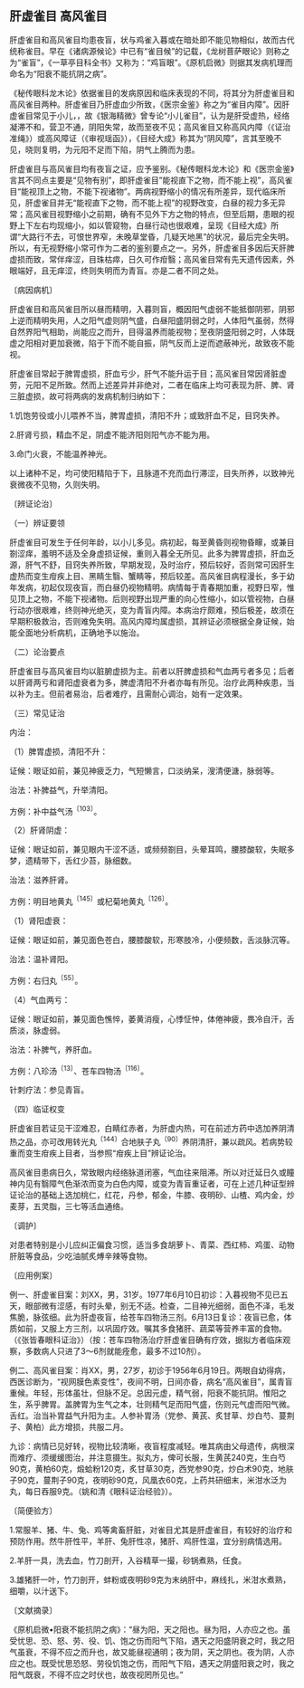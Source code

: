 ## 肝虚雀目 高风雀目

肝虚雀目和高风雀目均患夜盲，状与鸡雀入暮或在暗处即不能见物相似，故而古代统称雀目。早在《诸病源候论》中已有“雀目候”的记载，《龙树菩萨眼论》则称之为“雀盲”，《一草亭目科全书》又称为：“鸡盲眼”。《原机启微》则据其发病机理而命名为“阳衰不能抗阴之病”。

《秘传眼科龙木论》依据雀目的发病原因和临床表现的不同，将其分为肝虚雀目和高风雀目两种。肝虚雀目乃肝虚血少所致，《医宗金鉴》称之为“雀目内障”。因肝虚雀目常见于小儿，，故《银海精微》曾专论“小儿雀目”，认为是肝受虚热，经络凝滞不和，营卫不通，阴阳失常，故而至夜不见；高风雀目又称高风内障（《证治准绳》）或高风障证（《审视瑶函》），《目经大成》称其为“阴风障”，言其至晚不见，晓则复明，为元阳不足而下陷，阴气上腾而为患。

肝虚雀目与高风雀目均有夜盲之证，应予鉴别。《秘传眼科龙木论》和《医宗金鉴》言其不同点主要是“见物有别”，即肝虚雀目”能视直下之物，而不能上视”，高风雀目“能视顶上之物，不能下视诸物”。两病视野缩小的情况有所差异，现代临床所见，肝虚雀目并无“能视直下之物，而不能上视”的视野改变，白昼的视力多无异常；高风雀目视野缩小之前期，确有不见外下方之物的特点，但至后期，患眼的视野上下左右均现缩小，如以管窥物，白昼行动也很艰难，呈现《目经大成》所谓“大路行不去，可恨世界窄，未晚草堂昏，几疑天地黑”的状况，最后完全失明。所以，有无视野缩小常可作为二者的鉴别要点之一。另外，肝虚雀目多因后天肝脾虚损而致，常伴痒涩，目珠枯瘁，日久可作疳翳；高风雀目常有先天遗传因素，外眼端好，且无痒涩，终则失明而为青盲。亦是二者不同之处。

〔病因病机〕

肝虚雀目和高风雀目所以昼而精明，入暮则盲，概因阳气虚弱不能抵御阴邪，阴邪上逆而精明失用，人之阳气虚则阴气盛，白昼阳盛阴弱之时，人体阳气虽弱，然得自然界阳气相助，尚能应之而升，目得温养而能视物；至夜阴盛阳弱之时，人体既虚之阳相对更加衰微，陷于下而不能自振，阴气反而上逆而遮蔽神光，故致夜不能视。

肝虚雀目常起于脾胃虚损，肝血亏少，肝气不能升运于目；高风雀目常因肾脏虚劳，元阳不足所致。然而上述差异并非绝对，二者在临床上均可表现为肝、脾、肾三脏虚损，故可将两病的发病机制归纳如下：

1.饥饱劳役或小儿喂养不当，脾胃虚损，清阳不升；或致肝血不足，目窍失养。

2.肝肾亏损，精血不足，阴虚不能济阳则阳气亦不能为用。

3.命门火衰，不能温养神光。

以上诸种不足，均可使阳精陷于下，且脉道不充而血行滞涩，目失所养，以致神光衰微夜不见物，久则失明。

〔辨证论治〕

（一）辨证要领

肝虚雀目可发生于任何年龄，以小儿多见。病初起，每至黄昏则视物昏矇，或兼目劄涩痒，羞明不适及全身虚损证候，重则入暮全无所见。此多为脾胃虚损，肝血乏源，肝气不舒，目窍失养所致，早期发现，及时治疗，预后较好，否则常可因肝生虚热而变生疳疾上目、黑睛生翳、蟹睛等，预后较差。高风雀目病程漫长，多于幼年发病，初起仅现夜盲，而白昼仍视物精明。病情每于青春期加重，视野日窄，惟见顶上之物，不能下视诸物。后则视野出现严重的向心性缩小，如以管视物，白昼行动亦很艰难，终则神光绝灭，变为青盲内障。本病治疗颇难，预后极差，故须在早期积极救治，否则难免失明。高风内障均属虚损，其辨证必须根据全身证候，始能全面地分析病机，正确地予以施治。

（二）论治要点

肝虚雀目与高风雀目均以脏腑虚损为主。前者以肝脾虚损和气血两亏者多见；后者以肝肾两亏和肾阳虚衰者为多，脾虚清阳不升者亦每有所见。治疗此两种疾患，当以补为主。但前者易治，后者难疗，且需耐心调治，始有一定效果。

（三）常见证治

内治：

（1）脾胃虚损，清阳不升：

证候：眼证如前，兼见神疲乏力，气短懒言，口淡纳呆，溲清便溏，脉弱等。

治法：补脾益气，升举清阳。

方例：补中益气汤<sup>〔103〕</sup>。

（2）肝肾阴虚：

证候：眼证如前，兼见眼内干涩不适，或频频劄目，头晕耳鸣，腰膝酸软，失眠多梦，遗精带下，舌红少苔，脉细数。

治法：滋养肝肾。

方例：明目地黄丸<sup>〔145〕</sup>或杞菊地黄丸<sup>〔126〕</sup>。

（1）肾阳虚衰：

证候：眼证如前，兼见面色苍白，腰膝酸软，形寒肢冷，小便频数，舌淡脉沉等。

治法：温补肾阳。

方例：右归丸<sup>〔55〕</sup>。

（4）气血两亏：

证候：眼证如前，兼见面色憔悴，萎黄消瘦，心悸怔忡，体倦神疲，畏冷自汗，舌质淡，脉虚弱。

治法：补脾气，养肝血。

方例：八珍汤<sup>〔13〕</sup>、苍车四物汤<sup>〔116〕</sup>。

针刺疗法：参见青盲。

（四）临证权变

肝虚雀目若证见干涩难忍，白睛红赤者，为肝虚内热，可在前述方药中选加养阴清热之品，亦可改用转光丸<sup>〔144〕</sup>合地肤子丸<sup>〔90〕</sup>养阴清肝，兼以疏风。若病势较重而变生疳疾上目者，当参照“疳疾上目”辨证论治。

高风雀目患病日久，常致眼内经络脉道闭塞，气血往来阻滞。所以对迁延日久或瞳神内见有翳障气色渐浓而变为白色内障，或变为青盲重证者，可在上述几种证型辨证论治的基础上选加桃仁，红花，丹参，郁金，牛膝、夜明砂、山楂、鸡内金，炒麦芽，五灵脂，三七等活血通络。

〔调护〕

对患者特别是小儿应纠正偏食习惯，适当多食胡萝卜、青菜、西红柿、鸡蛋、动物肝脏等食品，少吃油腻炙煿辛辣等食物。

〔应用例案〕

例一、肝虚雀目案：刘XX，男，31岁。1977年6月10日初诊：入暮视物不见已五天，眼部微有涩感，有时头晕，别无不适。检查，二目神光细弱，面色不泽，毛发焦脆，脉弦细。此为肝虚夜盲，给苍车四物汤三剂。6月13日复诊：夜盲已愈，体质如前，又服上方三剂，以巩固疗效。嘱其多食猪肝、蔬菜等营养丰富的食物。（《张皆春眼科证治》）（按：苍车四物汤治疗肝虚雀目确有疗效，据拟方者临床观察，多数病人只进了3〜6剂就能痊愈，最多不过10剂）。

例二、高风雀目案：肖XX，男，27岁，初诊于1956年6月19日。两眼自幼得病，西医诊断为，“视网膜色素变性”，夜间不明，日间亦昏，病名“高风雀目”，属青盲重候。年轻，形体虽壮，但脉不足。总因元虚，精气弱，阳衰不能抗阴。惟阳之生，系乎脾胃。盖脾胃为生气之本，壮则精气足而阳气盛，伤则元气虚而阳气微。舌红。治当补胃益气升阳为主。人参补胃汤（党参、黄芪、炙甘草、炒白芍、蔓荆子、黄柏）此方增损，共服二月。

九诊：病情已见好转，视物比较清晰，夜盲程度减轻。唯其病由父母遗传，病根深而难疗、须缓缓图治，并注意摄生。拟丸方，俾可长服，生黄芪240克，生白芍90克，黄柏60克，煅蛤粉120克，炙甘草30克，西党参90克，炒白术90克，地肤子90克，蔓荆子90克，夜明砂90克，风凰衣60克，上药共研细末，米泔水泛为丸，每日吞服9克。（姚和清《眼科证治经验》）。

〔简便验方〕

1.常服羊、猪、牛、兔、鸡等禽畜肝脏，对雀目尤其是肝虚雀目，有较好的治疗和预防作用。然牛肝性平，羊肝、兔肝性凉，猪肝、鸡肝性温，宜分别病情选用。

2.羊肝一具，洗去血，竹刀剖开，入谷精草一撮，砂锅煮熟，任食。

3.雄猪肝一叶，竹刀剖开，蚌粉或夜明砂9克为末纳肝中，麻线扎，米泔水煮熟，细嚼，以汁送下。

〔文献摘录〕

《原机启微•阳衰不能抗阴之病》：“昼为阳，天之阳也。昼为阳，人亦应之也。虽受忧思、恐、怒、劳、役、饥、饱之伤而阳气下陷，遇天之阳盛阴衰之时，我之阳气虽衰，不得不应之而升也，故又能昼视通明；夜为阴，天之阴也。夜为阴，人亦应之也。既受忧思恐怒、劳役饥饱之伤，而阳气下陷，遇天之阴盛阳衰之时，我之阳气既衰，不得不应之时伏也，故夜视罔所见也。”
